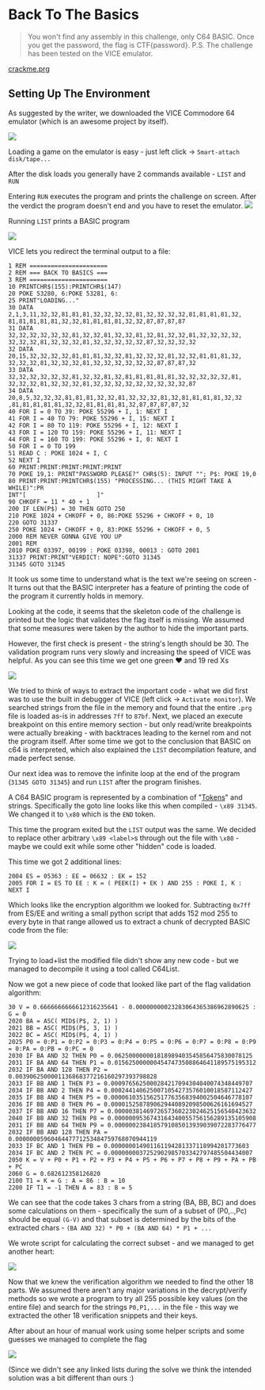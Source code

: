 # Back To The Basics

> You won't find any assembly in this challenge, only C64 BASIC. Once you get the password, the flag is CTF{password}. P.S. The challenge has been tested on the VICE emulator.

[crackme.prg]()

## Setting Up The Environment

As suggested by the writer, we downloaded the VICE Commodore 64 emulator (which is an awesome project by itself). 

![](0.png)

Loading a game on the emulator is easy - just left click -> `Smart-attach disk/tape...` 

After the disk loads you generally have 2 commands available - `LIST` and `RUN`

Entering `RUN` executes the program and prints the challenge on screen. After the verdict the program doesn't end and you have to reset the emulator.
![](1.png)

Running `LIST` prints a BASIC program

![](2.gif)

VICE lets you redirect the terminal output to a file:

```basic
1 REM ======================
2 REM === BACK TO BASICS ===
3 REM ======================
10 PRINTCHR$(155):PRINTCHR$(147)
20 POKE 53280, 6:POKE 53281, 6:
25 PRINT"LOADING..."
30 DATA 2,1,3,11,32,32,81,81,81,32,32,32,32,81,32,32,32,32,81,81,81,81,32,
81,81,81,81,81,32,32,81,81,81,81,32,32,87,87,87,87
31 DATA 32,32,32,32,32,32,81,32,32,81,32,32,81,32,81,32,32,81,32,32,32,32,
32,32,32,81,32,32,32,81,32,32,32,32,32,87,32,32,32,32
32 DATA 20,15,32,32,32,32,81,81,81,32,32,81,32,32,32,81,32,32,81,81,81,32,
32,32,32,81,32,32,32,81,32,32,32,32,32,32,87,87,87,32
33 DATA 32,32,32,32,32,32,81,32,32,81,32,81,81,81,81,81,32,32,32,32,32,81,
32,32,32,81,32,32,32,81,32,32,32,32,32,32,32,32,32,87
34 DATA 20,8,5,32,32,32,81,81,81,32,32,81,32,32,32,81,32,81,81,81,81,32,32
,81,81,81,81,81,32,32,81,81,81,81,32,87,87,87,87,32
40 FOR I = 0 TO 39: POKE 55296 + I, 1: NEXT I
41 FOR I = 40 TO 79: POKE 55296 + I, 15: NEXT I
42 FOR I = 80 TO 119: POKE 55296 + I, 12: NEXT I
43 FOR I = 120 TO 159: POKE 55296 + I, 11: NEXT I
44 FOR I = 160 TO 199: POKE 55296 + I, 0: NEXT I
50 FOR I = 0 TO 199
51 READ C : POKE 1024 + I, C
52 NEXT I
60 PRINT:PRINT:PRINT:PRINT:PRINT
70 POKE 19,1: PRINT"PASSWORD PLEASE?" CHR$(5): INPUT ""; P$: POKE 19,0
80 PRINT:PRINT:PRINTCHR$(155) "PROCESSING... (THIS MIGHT TAKE A WHILE)":PR
INT"[                    ]"
90 CHKOFF = 11 * 40 + 1
200 IF LEN(P$) = 30 THEN GOTO 250
210 POKE 1024 + CHKOFF + 0, 86:POKE 55296 + CHKOFF + 0, 10
220 GOTO 31337
250 POKE 1024 + CHKOFF + 0, 83:POKE 55296 + CHKOFF + 0, 5
2000 REM NEVER GONNA GIVE YOU UP
2001 REM
2010 POKE 03397, 00199 : POKE 03398, 00013 : GOTO 2001
31337 PRINT:PRINT"VERDICT: NOPE":GOTO 31345
31345 GOTO 31345
```

It took us some time to understand what is the text we're seeing on screen - It turns out that the BASIC interpreter has a feature of printing the code of the program it currently holds in memory.

Looking at the code, it seems that the skeleton code of the challenge is printed but the logic that validates the flag itself is missing. We assumed that some measures were taken by the author to hide the important parts.

However, the first check is present - the string's length should be 30. The validation program runs very slowly and increasing the speed of VICE was helpful. As you can see this time we get one green ♥ and 19 red Xs 

![](3.gif)

We tried to think of ways to extract the important code - what we did first was to use the built in debugger of VICE (left click -> `Activate monitor`). We searched strings from the file in the memory and found that the entire `.prg` file is loaded as-is in addresses `7ff` to `87bf`. Next, we placed an execute breakpoint on this entire memory section - but only read/write breakpoints were actually breaking - with backtraces leading to the kernel rom and not the program itself. After some time we got to the conclusion that BASIC on c64 is interpreted, which also explained the `LIST` decompilation feature, and made perfect sense.

Our next idea was to remove the infinite loop at the end of the program (```31345 GOTO 31345```) and run `LIST` after the program finishes.

A C64 BASIC program is represented by a combination of "[Tokens](https://www.c64-wiki.com/wiki/BASIC_token)" and strings. Specifically the goto line looks like this when compiled - `\x89 31345`. We changed it to `\x80` which is the `END` token.

This time the program exited but the `LIST` output was the same. We decided to replace other arbitrary `\x89 <label>`s through out the file with `\x80` - maybe we could exit while some other "hidden" code is loaded.

This time we got 2 additional lines:
```basic
2004 ES = 05363 : EE = 06632 : EK = 152
2005 FOR I = ES TO EE : K = ( PEEK(I) + EK ) AND 255 : POKE I, K : NEXT I
```

Which looks like the encryption algorithm we looked for. Subtracting `0x7ff` from ES/EE and writing a small python script that adds 152 mod 255 to every byte in that range allowed us to extract a chunk of decrypted BASIC code from the file:

![](4.png)

Trying to load+list the modified file didn't show any new code - but we managed to decompile it using a tool called C64List.

 Now we got a new piece of code that looked like part of the flag validation algorithm:

```basic
30 V = 0.6666666666612316235641 - 0.00000000023283064365386962890625 : G = 0
2020 BA = ASC( MID$(P$, 2, 1) )
2021 BB = ASC( MID$(P$, 3, 1) )
2022 BC = ASC( MID$(P$, 4, 1) )
2025 P0 = 0:P1 = 0:P2 = 0:P3 = 0:P4 = 0:P5 = 0:P6 = 0:P7 = 0:P8 = 0:P9 = 0:PA = 0:PB = 0:PC = 0
2030 IF BA AND 32 THEN P0 = 0.062500000001818989403545856475830078125
2031 IF BA AND 64 THEN P1 = 0.0156250000004547473508864641189575195312
2032 IF BA AND 128 THEN P2 = 0.0039062500001136868377216160297393798828
2033 IF BB AND 1 THEN P3 = 0.0009765625000284217094304040074348449707
2034 IF BB AND 2 THEN P4 = 0.0002441406250071054273576010018587112427
2035 IF BB AND 4 THEN P5 = 0.0000610351562517763568394002504646778107
2036 IF BB AND 8 THEN P6 = 0.0000152587890629440892098500626161694527
2037 IF BB AND 16 THEN P7 = 0.0000038146972657360223024625156540423632
2040 IF BB AND 32 THEN P8 = 0.0000009536743164340055756156289135105908
2031 IF BB AND 64 THEN P9 = 0.0000002384185791085013939039072283776477
2032 IF BB AND 128 THEN PA = 0.0000000596046447771253484759768070944119
2033 IF BC AND 1 THEN PB = 0.000000014901161194281337118994201773603
2034 IF BC AND 2 THEN PC = 0.0000000037252902985703342797485504434007
2050 K = V + P0 + P1 + P2 + P3 + P4 + P5 + P6 + P7 + P8 + P9 + PA + PB + PC
2060 G = 0.682612358126820
2100 T1 = K = G : A = 86 : B = 10
2200 IF T1 = -1 THEN A = 83 : B = 5
```
We can see that the code takes 3 chars from a string (BA, BB, BC) and does some calculations on them - specifically the sum of a subset of (P0,..,Pc) should be equal `(G-V)` and that subset is determined by the bits of the extracted chars - `(BA AND 32) * P0 + (BA AND 64) * P1 + ...`

We wrote script for calculating the correct subset - and we managed to get another heart:

![](5.png)

Now that we knew the verification algorithm we needed to find the other 18 parts.
We assumed there aren't any major variations in the decrypt/verify methods so we wrote a program to try all 255 possible key values (on the entire file) and search for the strings `P0,P1,...` in the file - this way we extracted the other 18 verification snippets and their keys.

After about an hour of manual work using some helper scripts and some guesses we managed to complete the flag


![](6.png)


(Since we didn't see any linked lists during the solve we think the intended solution was a bit different than ours :)

